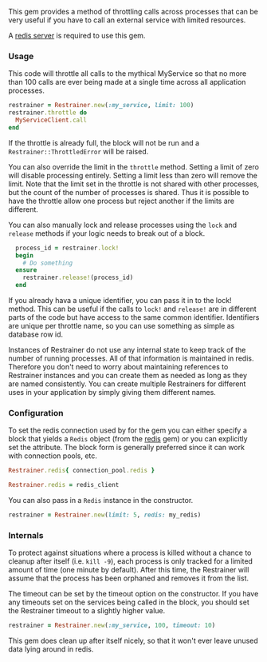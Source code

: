 This gem provides a method of throttling calls across processes that can be very useful if you have to call an external service with limited resources.

A [redis server](http://redis.io/) is required to use this gem.

### Usage

This code will throttle all calls to the mythical MyService so that no more than 100 calls are ever being made at a single time across all application processes.

```ruby
restrainer = Restrainer.new(:my_service, limit: 100)
restrainer.throttle do
  MyServiceClient.call
end
```

If the throttle is already full, the block will not be run and a `Restrainer::ThrottledError` will be raised.

You can also override the limit in the `throttle` method. Setting a limit of zero will disable processing entirely. Setting a limit less than zero will remove the limit. Note that the limit set in the throttle is not shared with other processes, but the count of the number of processes is shared. Thus it is possible to have the throttle allow one process but reject another if the limits are different.

You can also manually lock and release processes using the `lock` and `release` methods if your logic needs to break out of a block.

```ruby
  process_id = restrainer.lock!
  begin
    # Do something
  ensure
    restrainer.release!(process_id)
  end
```

If you already hava a unique identifier, you can pass it in to the lock! method. This can be useful if the calls to `lock!` and `release!` are in different parts of the code but have access to the same common identifier. Identifiers are unique per throttle name, so you can use something as simple as database row id.

Instances of Restrainer do not use any internal state to keep track of the number of running processes. All of that information is maintained in redis. Therefore you don't need to worry about maintaining references to Restrainer instances and you can create them as needed as long as they are named consistently. You can create multiple Restrainers for different uses in your application by simply giving them different names.

### Configuration

To set the redis connection used by for the gem you can either specify a block that yields a `Redis` object (from the [redis](https://github.com/redis/redis-rb) gem) or you can explicitly set the attribute. The block form is generally preferred since it can work with connection pools, etc.

```ruby
Restrainer.redis{ connection_pool.redis }

Restrainer.redis = redis_client
```

You can also pass in a `Redis` instance in the constructor.

```ruby
restrainer = Restrainer.new(limit: 5, redis: my_redis)
```

### Internals

To protect against situations where a process is killed without a chance to cleanup after itself (i.e. `kill -9`), each process is only tracked for a limited amount of time (one minute by default). After this time, the Restrainer will assume that the process has been orphaned and removes it from the list.

The timeout can be set by the timeout option on the constructor. If you have any timeouts set on the services being called in the block, you should set the Restrainer timeout to a slightly higher value.

```ruby
restrainer = Restrainer.new(:my_service, 100, timeout: 10)
```

This gem does clean up after itself nicely, so that it won't ever leave unused data lying around in redis.

